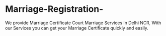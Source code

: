 # Marriage-Registration-
We provide Marriage Certificate Court Marriage Services in Delhi NCR, With our Services you can get your Marriage Certificate quickly and easily.
